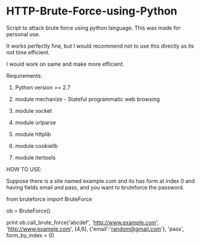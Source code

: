 HTTP-Brute-Force-using-Python
========================

Script to attack brute force using python language. This was made for personal use.

It works perfectly fine, but I would recommend not to use this directly as its not time efficient.

I would work on same and make more efficient.

Requirements:

1. Python version >= 2.7

2. module mechanize - Stateful programmatic web browsing

3. module socket

4. module urlparse

5. module httplib 

6. module cookielib

7. module itertools

HOW TO USE:

Suppose there is a site named example.com and its has form at index 0 and having fields email and pass, and you want to bruteforce the password.

from bruteforce import BruteForce

ob = BruteForce()

print ob.call_brute_force('abcdef', 'http://www.example.com', 'http://www.example.com', [4,6], {'email':'random@gmail.com'}, 'pass', form_by_index = 0)

